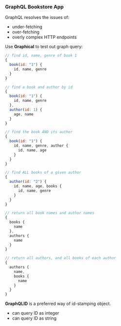 ### GraphQL Bookstore App

GraphQL resolves the issues of:

- under-fetching
- over-fetching
- overly complex HTTP endpoints

Use **Graphical** to test out graph query:

```javascript
// find id, name, genre of book 1
{
  book(id: "1") {
    id, name, genre
  }
}

// find a book and author by id
{
  book(id: "1") {
    id, name, genre
  },
  author(id: 1) {
    age, name
  }
}

// find the book AND its author
{
  book(id: "1") {
    id, name, genre, author {
      id, name, age
    }
  }
}

// find ALL books of a given author
{
  author(id: "2") {
    id, name, age, books {
      id, name, genre
    }
  }
}

// return all book names and author names
{
  books {
    name
  },
  authors {
    name
  }
}

// return all authors, and all books of each author
{
  authors {
    name,
    books {
      name
    }
  }
}
```

**GraphQLID** is a preferred way of id-stamping object.

- can query ID as integer
- can query ID as string
